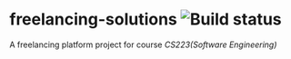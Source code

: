 # freelancing-solutions  ![Build status](https://travis-ci.com/anshulahuja98/freelancing-solutions.svg?token=sxKTXczsK8R6uvz4sAHy&branch=master)
A freelancing platform project for course *CS223(Software Engineering)*
